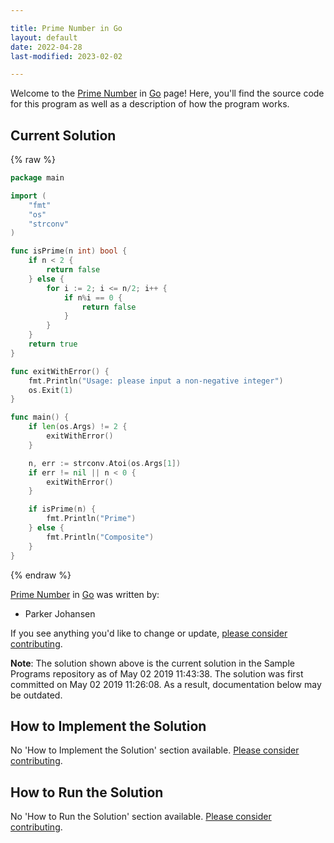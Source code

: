```yaml
---

title: Prime Number in Go
layout: default
date: 2022-04-28
last-modified: 2023-02-02

---
```


Welcome to the [Prime Number](https://sampleprograms.io/projects/prime-number) in [Go](https://sampleprograms.io/languages/go) page! Here, you'll find the source code for this program as well as a description of how the program works.

## Current Solution

{% raw %}

```go
package main

import (
	"fmt"
	"os"
	"strconv"
)

func isPrime(n int) bool {
	if n < 2 {
		return false
	} else {
		for i := 2; i <= n/2; i++ {
			if n%i == 0 {
				return false
			}
		}
	}
	return true
}

func exitWithError() {
	fmt.Println("Usage: please input a non-negative integer")
	os.Exit(1)
}

func main() {
	if len(os.Args) != 2 {
		exitWithError()
	}

	n, err := strconv.Atoi(os.Args[1])
	if err != nil || n < 0 {
		exitWithError()
	}

	if isPrime(n) {
		fmt.Println("Prime")
	} else {
	    fmt.Println("Composite")
	}
}
```

{% endraw %}

[Prime Number](https://sampleprograms.io/projects/prime-number) in [Go](https://sampleprograms.io/languages/go) was written by:

- Parker Johansen

If you see anything you'd like to change or update, [please consider contributing](https://github.com/TheRenegadeCoder/sample-programs).

**Note**: The solution shown above is the current solution in the Sample Programs repository as of May 02 2019 11:43:38. The solution was first committed on May 02 2019 11:26:08. As a result, documentation below may be outdated.

## How to Implement the Solution

No 'How to Implement the Solution' section available. [Please consider contributing](https://github.com/TheRenegadeCoder/sample-programs-website).

## How to Run the Solution

No 'How to Run the Solution' section available. [Please consider contributing](https://github.com/TheRenegadeCoder/sample-programs-website).